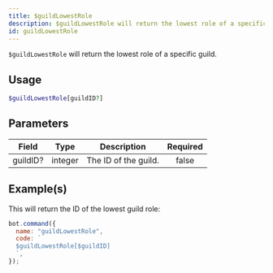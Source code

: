 ```yaml
---
title: $guildLowestRole
description: $guildLowestRole will return the lowest role of a specific guild.
id: guildLowestRole
---
```


`$guildLowestRole` will return the lowest role of a specific guild.

## Usage

```php
$guildLowestRole[guildID?]
```

## Parameters

| Field    | Type    | Description          | Required |
| -------- | ------- | -------------------- | :------: |
| guildID? | integer | The ID of the guild. |  false   |

## Example(s)

This will return the ID of the lowest guild role:

```javascript
bot.command({
  name: "guildLowestRole",
  code: `
  $guildLowestRole[$guildID]
  `,
});
```
